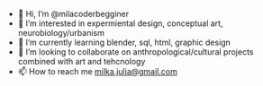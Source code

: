 - 👋 Hi, I’m @milacoderbegginer
- 👀 I’m interested in expermiental design, conceptual art, neurobiology/urbanism
- 🌱 I’m currently learning blender, sql, html, graphic design
- 💞️ I’m looking to collaborate on anthropological/cultural projects combined with art and tehcnology
- 📫 How to reach me milka.julia@gmail.com

<!---
milacoderbegginer/milacoderbegginer is a ✨ special ✨ repository because its `README.md` (this file) appears on your GitHub profile.
You can click the Preview link to take a look at your changes.
--->
